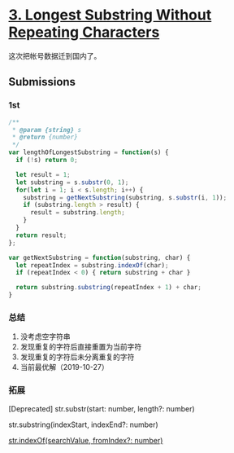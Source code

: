 # [3. Longest Substring Without Repeating Characters](https://leetcode-cn.com/problems/longest-substring-without-repeating-characters/)

这次把帐号数据迁到国内了。

## Submissions

### 1st

```js
/**
 * @param {string} s
 * @return {number}
 */
var lengthOfLongestSubstring = function(s) {
  if (!s) return 0;

  let result = 1;
  let substring = s.substr(0, 1);
  for(let i = 1; i < s.length; i++) {
    substring = getNextSubstring(substring, s.substr(i, 1));
    if (substring.length > result) {
      result = substring.length;
    }
  }
  return result;
};

var getNextSubstring = function(substring, char) {
  let repeatIndex = substring.indexOf(char);
  if (repeatIndex < 0) { return substring + char }

  return substring.substring(repeatIndex + 1) + char;
}
```

### 总结

1. 没考虑空字符串
2. 发现重复的字符后直接重置为当前字符
3. 发现重复的字符后未分离重复的字符
4. 当前最优解（2019-10-27）

### 拓展

[Deprecated] str.substr(start: number, length?: number)

str.substring(indexStart, indexEnd?: number)

[str.indexOf(searchValue, fromIndex?: number)](https://developer.mozilla.org/en-US/docs/Web/JavaScript/Reference/Global_Objects/String/indexOf)


